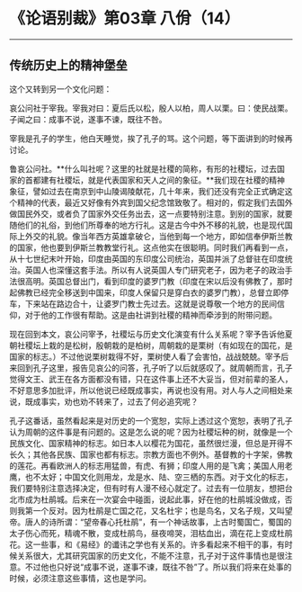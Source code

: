 # 《论语别裁》第03章 八佾（14）

------

## 传统历史上的精神堡垒

这个又转到另一个文化问题：

哀公问社于宰我。宰我对曰：夏后氏以松，殷人以柏，周人以栗。曰：使民战栗。子闻之曰：成事不说，遂事不谏，既往不咎。

宰我是孔子的学生，他白天睡觉，挨了孔子的骂。这个问题，等下面讲到的时候再讨论。

鲁哀公问社。**什么叫社呢？这里的社就是社稷的简称，有形的社稷坛，过去国家的首都建有社稷坛，就是代表国家和天人之间的象征。**我们现在社稷的精神象征，譬如过去在南京到中山陵谒陵献花，几十年来，我们还没有完全正式确定这个精神的代表，最近又好像有外宾到国父纪念馆致敬了。相对的，假定我们去国外做国民外交，或者负了国家外交任务出去，这一点要特别注意。到别的国家，就要随他们的礼俗，到他们所尊奉的地方行礼。这是古今中外不移的礼貌，也是现代国际上外交的礼貌。像当年西方英雄拿破仑，当他到每一个地方，即如信奉伊斯兰教的国家，他也要到伊斯兰教教堂行礼。这点他实在很聪明。同时我们再看到一点，从十七世纪末叶开始，印度由英国的东印度公司统治，英国并派了总督驻在印度统治。英国人也深懂这套手法。所以有人说英国人专门研究老子，因为老子的政治手法很高明。英国总督出门，看到印度的婆罗门教（印度在宋以后没有佛教了，那时起佛教已经完全移送到中国来，印度人保留只是穿白衣的婆罗门教），总督立即停车，下来站在路边合十，让婆罗门教士先过去。这就是说尊敬一个地方的民间信仰，对于他的工作很有帮助。这是由社讲到社稷的精神而牵涉到的附带问题。

现在回到本文，哀公问宰予，社稷坛与历史文化演变有什么关系呢？宰予告诉他夏朝社稷坛上栽的是松树，殷朝栽的是柏树，周朝栽的是栗树（有如现在的国花，是国家的标志。）不过他说栗树栽得不好，栗树使人看了会害怕，战战兢兢。宰予后来回到孔子这里，报告见哀公的问答，孔子听了以后就感叹了。就周朝而言，孔子觉得文王、武王在各方面都没有错，只在这件事上还不大妥当，但对前辈的圣人，不好意思多加批评，所以他说已经既成事实，再说也没有用。对人与人之间相处来说，既成事实，劝也劝不转来了，过去了何必追究呢？

孔子这番话，虽然看起来是对历史的一个宽恕，实际上透过这个宽恕，表明了孔子认为周朝的这件事是有问题的。这是怎么说的呢？因为社稷坛种的树，就像是一个民族文化、国家精神的标志。如日本人以樱花为国花，虽然很烂漫，但总是开得不长久；其他各民族、国家也都有标志。宗教方面也不例外。基督教的十字架，佛教的莲花。再看欧洲人的标志用猛兽，有虎、有狮；印度人用的是飞禽；美国人用老鹰，也不太好；中国文化则用龙，龙是水、陆、空三栖的东西。对于文化的标志，我们要特别注意选择决定，但有时有人漫不经心就定了。过去有一位朋友，想把台北市成为杜鹃城。后来在一次宴会中碰面，说起此事，好在他的杜鹃城没做成，否则我第一个反对。因为杜鹃是亡国之花，又名杜宇；也是鸟名，又名子规，又叫望帝。唐人的诗所谓：“望帝春心托杜鹃”，有一个神话故事，上古时蜀国亡，蜀国的太子伤心而死，精魂不散，变成杜鹃鸟，昼夜啼哭，泪枯血出，滴在花上变成杜鹃花。这一些事，和《易经》的谶讳之学也有关系的。许多看起来不相干的事，有时候关系很大，尤其研究国家的历史文化，不能不注意，孔子对于这件事情也是很注意。不过他也只好说“成事不说，遂事不谏，既往不咎”了。所以我们将来在处事的时候，必须注意这些事情，这也是学问。

